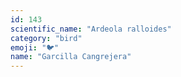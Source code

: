 ```yaml
---
id: 143
scientific_name: "Ardeola ralloides"
category: "bird"
emoji: "🐦"
name: "Garcilla Cangrejera"
---
```

